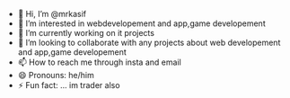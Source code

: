 - 👋 Hi, I’m @mrkasif
- 👀 I’m interested in webdevelopement and app,game developement
- 🌱 I’m currently working on it projects
- 💞️ I’m looking to collaborate with any projects about web developement and app,game developement
- 📫 How to reach me through insta and email
- 😄 Pronouns: he/him
- ⚡ Fun fact: ... im trader also

<!---
mrkasif/mrkasif is a ✨ special ✨ repository because its `README.md` (this file) appears on your GitHub profile.
You can click the Preview link to take a look at your changes.
--->
